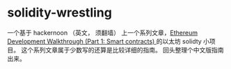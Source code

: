 # solidity-wrestling
一个基于 hackernoon （英文， 须翻墙） 上一个系列文章，[Ethereum Development Walkthrough (Part 1: Smart contracts)
](https://hackernoon.com/ethereum-development-walkthrough-part-1-smart-contracts-b3979e6e573e) 的以太坊 solidty 小项目。 这个系列文章属于少数写的还算是比较详细的指南。 回头整理个中文版指南出来。
